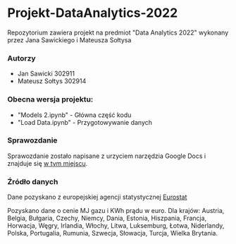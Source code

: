 # Projekt-DataAnalytics-2022
Repozytorium zawiera projekt na predmiot "Data Analytics 2022" wykonany przez Jana Sawickiego i Mateusza Sołtysa

### Autorzy
 - Jan Sawicki 302911
 - Mateusz Sołtys 302914

### Obecna wersja projektu:
 - "Models 2.ipynb" - Główna część kodu
 - "Load Data.ipynb" - Przygotowywanie danych

### Sprawozdanie
Sprawozdanie zostało napisane z urzyciem narzędzia Google Docs i znajduje się [w tym miejscu](https://docs.google.com/document/d/1UEY-gs9shsEoOdUqZwZa_8NE7BIbyIOiol4IujZRjRg/edit?usp=sharing).

### Źródło danych
Dane pozyskano z europejskiej agencji statystycznej [Eurostat](https://ec.europa.eu/eurostat/web/main/data/database)

Pozyskano dane o cenie MJ gazu i KWh prądu w euro. Dla krajów: Austria, Belgia, Bułgaria, Czechy, Niemcy, Dania, Estonia, Hiszpania, Francja, Horwacja, Węgry, Irlandia, Włochy, Litwa, Luksemburg, Łotwa, Niderlandy, Polska, Portugalia, Rumunia, Szwecja, Słowacja, Turcja, Wielka Brytania.
